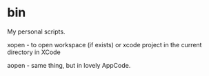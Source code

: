 bin
===

My personal scripts.

xopen - to open workspace (if exists) or xcode project in the current directory in XCode

aopen - same thing, but in lovely AppCode.
